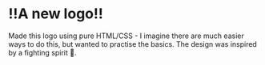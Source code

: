 # ‼️A new logo‼️

Made this logo using pure HTML/CSS - I imagine there are much easier ways to do this, but wanted to practise the basics. The design was inspired by a fighting spirit 👊.
